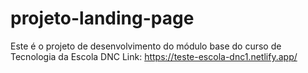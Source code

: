 # projeto-landing-page
Este é o projeto de desenvolvimento do módulo base do curso de Tecnologia da Escola DNC
Link: https://teste-escola-dnc1.netlify.app/
